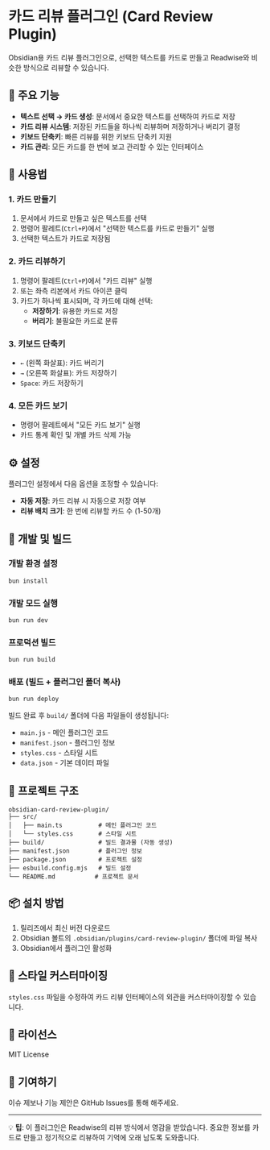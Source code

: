 # 카드 리뷰 플러그인 (Card Review Plugin)

Obsidian용 카드 리뷰 플러그인으로, 선택한 텍스트를 카드로 만들고 Readwise와 비슷한 방식으로 리뷰할 수 있습니다.

## 🎯 주요 기능

- **텍스트 선택 → 카드 생성**: 문서에서 중요한 텍스트를 선택하여 카드로 저장
- **카드 리뷰 시스템**: 저장된 카드들을 하나씩 리뷰하며 저장하거나 버리기 결정
- **키보드 단축키**: 빠른 리뷰를 위한 키보드 단축키 지원
- **카드 관리**: 모든 카드를 한 번에 보고 관리할 수 있는 인터페이스

## 📝 사용법

### 1. 카드 만들기
1. 문서에서 카드로 만들고 싶은 텍스트를 선택
2. 명령어 팔레트(`Ctrl+P`)에서 "선택한 텍스트를 카드로 만들기" 실행
3. 선택한 텍스트가 카드로 저장됨

### 2. 카드 리뷰하기
1. 명령어 팔레트(`Ctrl+P`)에서 "카드 리뷰" 실행
2. 또는 좌측 리본에서 카드 아이콘 클릭
3. 카드가 하나씩 표시되며, 각 카드에 대해 선택:
   - **저장하기**: 유용한 카드로 저장
   - **버리기**: 불필요한 카드로 분류

### 3. 키보드 단축키
- `←` (왼쪽 화살표): 카드 버리기
- `→` (오른쪽 화살표): 카드 저장하기
- `Space`: 카드 저장하기

### 4. 모든 카드 보기
- 명령어 팔레트에서 "모든 카드 보기" 실행
- 카드 통계 확인 및 개별 카드 삭제 가능

## ⚙️ 설정

플러그인 설정에서 다음 옵션을 조정할 수 있습니다:

- **자동 저장**: 카드 리뷰 시 자동으로 저장 여부
- **리뷰 배치 크기**: 한 번에 리뷰할 카드 수 (1-50개)

## 🔧 개발 및 빌드

### 개발 환경 설정
```bash
bun install
```

### 개발 모드 실행
```bash
bun run dev
```

### 프로덕션 빌드
```bash
bun run build
```

### 배포 (빌드 + 플러그인 폴더 복사)
```bash
bun run deploy
```

빌드 완료 후 `build/` 폴더에 다음 파일들이 생성됩니다:
- `main.js` - 메인 플러그인 코드
- `manifest.json` - 플러그인 정보
- `styles.css` - 스타일 시트
- `data.json` - 기본 데이터 파일

## 📁 프로젝트 구조

```
obsidian-card-review-plugin/
├── src/
│   ├── main.ts          # 메인 플러그인 코드
│   └── styles.css       # 스타일 시트
├── build/               # 빌드 결과물 (자동 생성)
├── manifest.json        # 플러그인 정보
├── package.json         # 프로젝트 설정
├── esbuild.config.mjs   # 빌드 설정
└── README.md           # 프로젝트 문서
```

## 📦 설치 방법

1. 릴리즈에서 최신 버전 다운로드
2. Obsidian 볼트의 `.obsidian/plugins/card-review-plugin/` 폴더에 파일 복사
3. Obsidian에서 플러그인 활성화

## 🎨 스타일 커스터마이징

`styles.css` 파일을 수정하여 카드 리뷰 인터페이스의 외관을 커스터마이징할 수 있습니다.

## 📄 라이선스

MIT License

## 🤝 기여하기

이슈 제보나 기능 제안은 GitHub Issues를 통해 해주세요.

---

💡 **팁**: 이 플러그인은 Readwise의 리뷰 방식에서 영감을 받았습니다. 중요한 정보를 카드로 만들고 정기적으로 리뷰하여 기억에 오래 남도록 도와줍니다.
